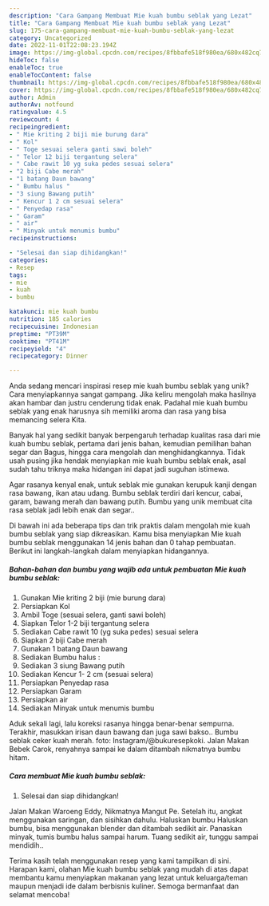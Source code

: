 ```yaml
---
description: "Cara Gampang Membuat Mie kuah bumbu seblak yang Lezat"
title: "Cara Gampang Membuat Mie kuah bumbu seblak yang Lezat"
slug: 175-cara-gampang-membuat-mie-kuah-bumbu-seblak-yang-lezat
category: Uncategorized
date: 2022-11-01T22:08:23.194Z
image: https://img-global.cpcdn.com/recipes/8fbbafe518f980ea/680x482cq70/mie-kuah-bumbu-seblak-foto-resep-utama.jpg
hideToc: false
enableToc: true
enableTocContent: false
thumbnail: https://img-global.cpcdn.com/recipes/8fbbafe518f980ea/680x482cq70/mie-kuah-bumbu-seblak-foto-resep-utama.jpg
cover: https://img-global.cpcdn.com/recipes/8fbbafe518f980ea/680x482cq70/mie-kuah-bumbu-seblak-foto-resep-utama.jpg
author: Admin
authorAv: notfound
ratingvalue: 4.5
reviewcount: 4
recipeingredient:
- " Mie kriting 2 biji mie burung dara"
- " Kol"
- " Toge sesuai selera ganti sawi boleh"
- " Telor 12 biji tergantung selera"
- " Cabe rawit 10 yg suka pedes sesuai selera"
- "2 biji Cabe merah"
- "1 batang Daun bawang"
- " Bumbu halus "
- "3 siung Bawang putih"
- " Kencur 1 2 cm sesuai selera"
- " Penyedap rasa"
- " Garam"
- " air"
- " Minyak untuk menumis bumbu"
recipeinstructions:

- "Selesai dan siap dihidangkan!"
categories:
- Resep
tags:
- mie
- kuah
- bumbu

katakunci: mie kuah bumbu 
nutrition: 185 calories
recipecuisine: Indonesian
preptime: "PT39M"
cooktime: "PT41M"
recipeyield: "4"
recipecategory: Dinner

---
```





Anda sedang mencari inspirasi resep mie kuah bumbu seblak yang unik? Cara menyiapkannya sangat gampang. Jika keliru mengolah maka hasilnya akan hambar dan justru cenderung tidak enak. Padahal mie kuah bumbu seblak yang enak harusnya sih memiliki aroma dan rasa yang bisa memancing selera Kita.





Banyak hal yang sedikit banyak berpengaruh terhadap kualitas rasa dari mie kuah bumbu seblak, pertama dari jenis bahan, kemudian pemilihan bahan segar dan Bagus, hingga cara mengolah dan menghidangkannya. Tidak usah pusing jika hendak menyiapkan mie kuah bumbu seblak enak,      asal sudah tahu triknya maka hidangan ini dapat jadi suguhan istimewa.














Agar rasanya kenyal enak, untuk seblak mie gunakan kerupuk kanji dengan rasa bawang, ikan atau udang. Bumbu seblak terdiri dari kencur, cabai, garam, bawang merah dan bawang putih. Bumbu yang unik membuat cita rasa seblak jadi lebih enak dan segar..






Di bawah ini ada beberapa tips dan trik praktis dalam mengolah mie kuah bumbu seblak yang siap dikreasikan. Kamu bisa menyiapkan Mie kuah bumbu seblak menggunakan 14 jenis bahan dan 0 tahap pembuatan. Berikut ini langkah-langkah dalam menyiapkan hidangannya.

<!--inarticleads1-->

##### Bahan-bahan dan bumbu yang wajib ada untuk pembuatan Mie kuah bumbu seblak:

1. Gunakan  Mie kriting 2 biji (mie burung dara)
1. Persiapkan  Kol
1. Ambil  Toge (sesuai selera, ganti sawi boleh)
1. Siapkan  Telor 1-2 biji tergantung selera
1. Sediakan  Cabe rawit 10 (yg suka pedes) sesuai selera
1. Siapkan 2 biji Cabe merah
1. Gunakan 1 batang Daun bawang
1. Sediakan  Bumbu halus :
1. Sediakan 3 siung Bawang putih
1. Sediakan  Kencur 1- 2 cm (sesuai selera)
1. Persiapkan  Penyedap rasa
1. Persiapkan  Garam
1. Persiapkan  air
1. Sediakan  Minyak untuk menumis bumbu


Aduk sekali lagi, lalu koreksi rasanya hingga benar-benar sempurna. Terakhir, masukkan irisan daun bawang dan juga sawi bakso.. Bumbu seblak ceker kuah merah. foto: Instagram/@bukuresepkoki. Jalan Makan Bebek Carok, renyahnya sampai ke dalam ditambah nikmatnya bumbu hitam. 

<!--inarticleads2-->

##### Cara membuat Mie kuah bumbu seblak:


1. Selesai dan siap dihidangkan!

Jalan Makan Waroeng Eddy, Nikmatnya Mangut Pe. Setelah itu, angkat menggunakan saringan, dan sisihkan dahulu. Haluskan bumbu Haluskan bumbu, bisa menggunakan blender dan ditambah sedikit air. Panaskan minyak, tumis bumbu halus sampai harum. Tuang sedikit air, tunggu sampai mendidih.. 

Terima kasih telah menggunakan resep yang kami tampilkan di sini. Harapan kami, olahan Mie kuah bumbu seblak yang mudah di atas dapat membantu kamu menyiapkan makanan yang lezat untuk keluarga/teman maupun menjadi ide dalam berbisnis kuliner. Semoga bermanfaat dan selamat mencoba!
